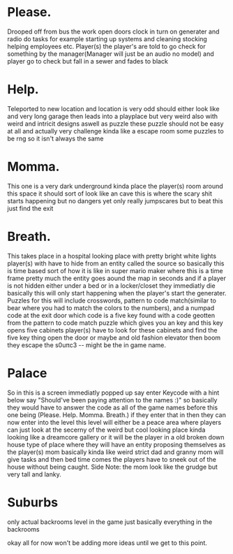 # Please.
Drooped off from bus the work open doors clock in turn on generater and radio do tasks for example starting up systems and cleaning stocking helping employees etc.
Player(s) the player's are told to go check for something by the manager(Manager will just be an audio no model) and player go to check but fall in a sewer and fades to black
# Help.
Teleported to new location and location is very odd should either look like and very long garage then leads into a playplace but very weird also with weird and
intricit designs aswell as puzzle these puzzle should not be easy at all and actually very challenge kinda like a escape room some puzzles to be rng so it isn't
always the same
# Momma.
This one is a very dark underground kinda place the player(s) room around this space it should sort of look like an cave this is where the scary shit starts
happening but no dangers yet only really jumpscares but to beat this just find the exit
# Breath.
This takes place in a hospital looking place with pretty bright white lights player(s) with have to hide from an entity called the source
so basically this is time based sort of how it is like in super mario maker where this is a time frame pretty much the entity goes aound the map in seconds and if a player is not hidden either under a bed or in a locker/closet they immediatly die basically this will only start happening when the player's start the generater. Puzzles for this will include crosswords, pattern to code match(similar to bear where you had to match the colors to the numbers), and a numpad code at the exit door which code is a five key found with a code geotten from the pattern to code match puzzle which gives you an key and this key opens five cabinets player(s) have to look for these cabinets and find the five key thing open the door or maybe and old fashion elevator then boom they escape the s0uπc3 -- might be the in game name.
# Palace
So in this is a screen immediatly popped up say enter Keycode with a hint below say "Should've been paying attention to the names :)" so basically they would have to answer the code as all of the game names before this one being (Please. Help. Momma. Breath.) if they enter that in then they can now enter into the level this level will either be a peace area where players can just look at the secerny of the weird but cool looking place kinda looking like a dreamcore gallery or it will be the player in a old broken down house type of place where they will have an entity proposing themselves as the player(s) mom basically kinda like weird strict dad and granny mom will give tasks and then bed time comes the players have to sneek out of the house without being caught. Side Note: the mom look like the grudge but very tall and lanky.
# Suburbs
only actual backrooms level in the game just basically everything in the backrooms

okay all for now won't be adding more ideas until we get to this point.
